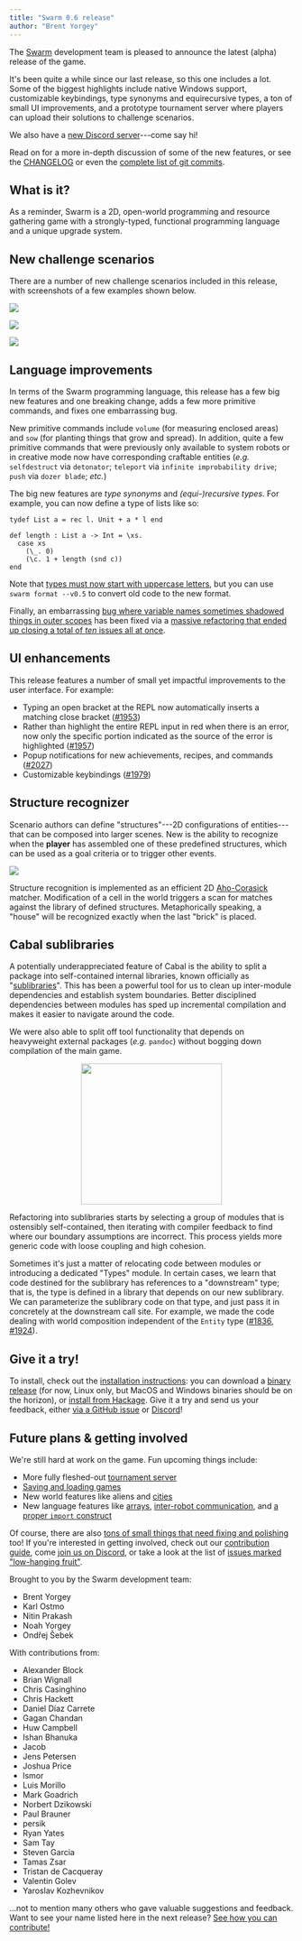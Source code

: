 ```yaml
---
title: "Swarm 0.6 release"
author: "Brent Yorgey"
---
```


The [Swarm](https://github.com/swarm-game/swarm/) development team is
pleased to announce the latest (alpha) release of the game.

It's been quite a while since our last release, so this one includes a
lot.  Some of the biggest highlights include native Windows support,
customizable keybindings, type synonyms and equirecursive types, a ton
of small UI improvements, and a prototype tournament server where
players can upload their solutions to challenge scenarios.

We also have a [new Discord server][discord]---come say hi!

Read on for a more in-depth discussion of some of the new features, or
see the [CHANGELOG](https://github.com/swarm-game/swarm/blob/main/CHANGELOG.md) or even the [complete list of git
commits](https://github.com/swarm-game/swarm/commits/main/?since=2023-11-01&until=2024-06-23).

## What is it?

As a reminder, Swarm is a 2D, open-world programming and resource
gathering game with a strongly-typed, functional programming language
and a unique upgrade system.

## New challenge scenarios

There are a number of new challenge scenarios included in this
release, with screenshots of a few examples shown below.

![](../gallery/beekeeping.png)

![](../gallery/fishing.png)

![](../gallery/dimsum.png)

## Language improvements

In terms of the Swarm programming language, this release has a few big
new features and one breaking change, adds a few more primitive
commands, and fixes one embarrassing bug.

New primitive commands include `volume` (for measuring enclosed
areas) and `sow` (for planting things that grow and spread). In
addition, quite a few primitive commands that were previously only available
to system robots or in creative mode now have corresponding craftable
entities (*e.g.* `selfdestruct` via `detonator`; `teleport` via `infinite
improbability drive`; `push` via `dozer blade`; *etc.*)

The big new features are *type synonyms* and *(equi-)recursive types*.
For example, you can now define a type of lists like so:

```
tydef List a = rec l. Unit + a * l end

def length : List a -> Int = \xs.
  case xs
    (\_. 0)
    (\c. 1 + length (snd c))
end
```

Note that [types must now start with uppercase
letters](https://github.com/swarm-game/swarm/pull/1583), but you can
use `swarm format --v0.5` to convert old code to the new format.

Finally, an embarrassing [bug where variable names sometimes shadowed
things in outer
scopes](https://github.com/swarm-game/swarm/issues/681) has been fixed
via a [massive refactoring that ended up closing a total of *ten*
issues all at once](https://github.com/swarm-game/swarm/pull/1928).

## UI enhancements

This release features a number of small yet impactful improvements to
the user interface.  For example:

- Typing an open bracket at the REPL now automatically inserts a
  matching close bracket ([#1953](https://github.com/swarm-game/swarm/pull/1953))
- Rather than highlight the entire REPL input in red when there is an
  error, now only the specific portion indicated as the source of the
  error is highlighted ([#1957](https://github.com/swarm-game/swarm/pull/1957))
- Popup notifications for new achievements, recipes, and commands ([#2027](https://github.com/swarm-game/swarm/pull/2027))
- Customizable keybindings ([#1979](https://github.com/swarm-game/swarm/pull/1979))

## Structure recognizer

Scenario authors can define "structures"---2D configurations of entities---that can be composed into larger scenes.
New is the ability to recognize when the **player** has assembled one of these predefined structures, which
can be used as a goal criteria or to trigger other events.

![](../gallery/structure-recognition.png)

Structure recognition is implemented as an efficient 2D [Aho-Corasick](https://en.wikipedia.org/wiki/Aho%E2%80%93Corasick_algorithm) matcher.
Modification of a cell in the world triggers a scan for matches against the library of defined structures.
Metaphorically speaking, a "house" will be recognized exactly when the last "brick" is placed.

## Cabal sublibraries

A potentially underappreciated feature of Cabal is the ability to split a package into self-contained internal
libraries, known officially as "[sublibraries](https://cabal.readthedocs.io/en/stable/cabal-package-description-file.html#library)".
This has been a powerful tool for us to clean up inter-module dependencies and establish system boundaries. Better disciplined dependencies between modules has sped up incremental compilation and makes it easier to navigate around the code.

We were also able to split off tool functionality that depends on heavyweight external packages (*e.g.* `pandoc`) without bogging down compilation of the main game.

<div style="text-align:center;">
<img src="../images/sublibrary-graph.svg" width="250">
</div>

Refactoring into sublibraries starts by selecting a group of modules that is ostensibly self-contained, then iterating with compiler feedback to find where our boundary assumptions are incorrect. This process yields more generic code with loose coupling and high cohesion.

Sometimes it's just a matter of relocating code between modules or introducing a dedicated "Types" module.
In certain cases, we learn that code destined for the sublibrary has references to a "downstream" type; that is, the type is defined in a library that depends on our new sublibrary. We can parameterize the sublibrary code on that type, and just pass it in concretely at the downstream call site.
For example, we made the code dealing with world composition independent of the `Entity` type ([#1836](https://github.com/swarm-game/swarm/pull/1836), [#1924](https://github.com/swarm-game/swarm/pull/1924)).

## Give it a try!

To install, check out the [installation instructions][install]: you
can download a [binary release][release] (for now, Linux only, but
MacOS and Windows binaries should be on the horizon), or [install from
Hackage][hackage]. Give it a try and send us your feedback, either
[via a GitHub issue][issue] or [Discord][discord]!

[install]: https://github.com/swarm-game/swarm#installing
[release]: https://github.com/swarm-game/swarm/releases
[hackage]: https://hackage.haskell.org/package/swarm
[issue]: https://github.com/swarm-game/swarm/issues/new/choose

## Future plans & getting involved

We're still hard at work on the game. Fun upcoming things include:

- More fully fleshed-out [tournament server](https://github.com/swarm-game/swarm/pull/1798)
- [Saving and loading games][saving]
- New world features like aliens and [cities][cities]
- New language features like [arrays][arrays], [inter-robot communication][robot-comm], and [a
  proper `import` construct][import]

[cities]: https://github.com/swarm-game/swarm/issues/1944
[saving]: https://github.com/swarm-game/swarm/issues/50
[arrays]: https://github.com/swarm-game/swarm/issues/98
[robot-comm]: https://github.com/swarm-game/swarm/issues/94
[import]: https://github.com/swarm-game/swarm/issues/495

Of course, there are also [tons of small things that need fixing and
polishing][low-hanging] too! If you're interested in getting
involved, check out our [contribution guide][contrib], come [join us
on Discord][discord], or take a look at the list of
[issues marked "low-hanging fruit"][low-hanging].

[contrib]: https://github.com/swarm-game/swarm/blob/main/CONTRIBUTING.md
[low-hanging]: https://github.com/swarm-game/swarm/issues?q=is%3Aissue+is%3Aopen+label%3A%22C-Low+Hanging+Fruit%22
[discord]: https://discord.gg/kp8MuSgkPw

Brought to you by the Swarm development team:

- Brent Yorgey
- Karl Ostmo
- Nitin Prakash
- Noah Yorgey
- Ondřej Šebek

With contributions from:

- Alexander Block
- Brian Wignall
- Chris Casinghino
- Chris Hackett
- Daniel Díaz Carrete
- Gagan Chandan
- Huw Campbell
- Ishan Bhanuka
- Jacob
- Jens Petersen
- Joshua Price
- lsmor
- Luis Morillo
- Mark Goadrich
- Norbert Dzikowski
- Paul Brauner
- persik
- Ryan Yates
- Sam Tay
- Steven Garcia
- Tamas Zsar
- Tristan de Cacqueray
- Valentin Golev
- Yaroslav Kozhevnikov

...not to mention many others who gave valuable suggestions and
feedback. Want to see your name listed here in the next release?
[See how you can contribute!][contrib]
